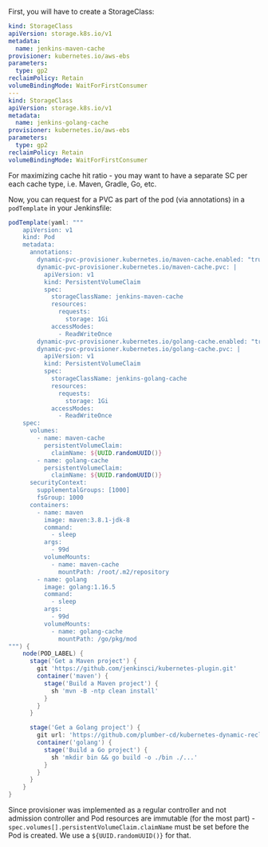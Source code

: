 
First, you will have to create a StorageClass:

```yaml
kind: StorageClass
apiVersion: storage.k8s.io/v1
metadata:
  name: jenkins-maven-cache
provisioner: kubernetes.io/aws-ebs
parameters:
  type: gp2
reclaimPolicy: Retain
volumeBindingMode: WaitForFirstConsumer
---
kind: StorageClass
apiVersion: storage.k8s.io/v1
metadata:
  name: jenkins-golang-cache
provisioner: kubernetes.io/aws-ebs
parameters:
  type: gp2
reclaimPolicy: Retain
volumeBindingMode: WaitForFirstConsumer
```

For maximizing cache hit ratio - you may want to have a separate SC per each cache type, i.e. Maven, Gradle, Go, etc.

Now, you can request for a PVC as part of the pod (via annotations) in a `podTemplate` in your Jenkinsfile:

```groovy
podTemplate(yaml: """
    apiVersion: v1
    kind: Pod
    metadata:
      annotations:
        dynamic-pvc-provisioner.kubernetes.io/maven-cache.enabled: "true"
        dynamic-pvc-provisioner.kubernetes.io/maven-cache.pvc: |
          apiVersion: v1
          kind: PersistentVolumeClaim
          spec:
            storageClassName: jenkins-maven-cache
            resources:
              requests:
                storage: 1Gi
            accessModes:
              - ReadWriteOnce
        dynamic-pvc-provisioner.kubernetes.io/golang-cache.enabled: "true"
        dynamic-pvc-provisioner.kubernetes.io/golang-cache.pvc: |
          apiVersion: v1
          kind: PersistentVolumeClaim
          spec:
            storageClassName: jenkins-golang-cache
            resources:
              requests:
                storage: 1Gi
            accessModes:
              - ReadWriteOnce
    spec:
      volumes:
        - name: maven-cache
          persistentVolumeClaim:
            claimName: ${UUID.randomUUID()}
        - name: golang-cache
          persistentVolumeClaim:
            claimName: ${UUID.randomUUID()}
      securityContext:
        supplementalGroups: [1000]
        fsGroup: 1000
      containers:
        - name: maven
          image: maven:3.8.1-jdk-8
          command:
            - sleep
          args:
            - 99d
          volumeMounts:
            - name: maven-cache
              mountPath: /root/.m2/repository
        - name: golang
          image: golang:1.16.5
          command:
            - sleep
          args:
            - 99d
          volumeMounts:
            - name: golang-cache
              mountPath: /go/pkg/mod
""") {
    node(POD_LABEL) {
      stage('Get a Maven project') {
        git 'https://github.com/jenkinsci/kubernetes-plugin.git'
        container('maven') {
          stage('Build a Maven project') {
            sh 'mvn -B -ntp clean install'
          }
        }
      }

      stage('Get a Golang project') {
        git url: 'https://github.com/plumber-cd/kubernetes-dynamic-reclaimable-pvc-controllers.git', branch: 'main'
        container('golang') {
          stage('Build a Go project') {
            sh 'mkdir bin && go build -o ./bin ./...'
          }
        }
      }
    }
}
```

Since provisioner was implemented as a regular controller and not admission controller and Pod resources are immutable (for the most part) - `spec.volumes[].persistentVolumeClaim.claimName` must be set before the Pod is created. We use a `${UUID.randomUUID()}` for that.
